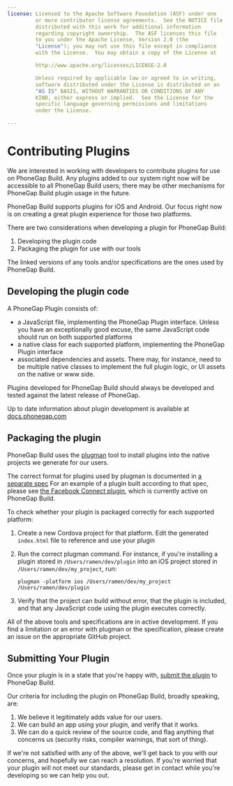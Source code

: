 ```yaml
---
license: Licensed to the Apache Software Foundation (ASF) under one
         or more contributor license agreements.  See the NOTICE file
         distributed with this work for additional information
         regarding copyright ownership.  The ASF licenses this file
         to you under the Apache License, Version 2.0 (the
         "License"); you may not use this file except in compliance
         with the License.  You may obtain a copy of the License at

         http://www.apache.org/licenses/LICENSE-2.0

         Unless required by applicable law or agreed to in writing,
         software distributed under the License is distributed on an
         "AS IS" BASIS, WITHOUT WARRANTIES OR CONDITIONS OF ANY
         KIND, either express or implied.  See the License for the
         specific language governing permissions and limitations
         under the License.

---
```


# Contributing Plugins

We are interested in working with developers to contribute plugins for use on PhoneGap Build. Any plugins added to our system right now will be accessible to all PhoneGap Build users; there may be other mechanisms for PhoneGap Build plugin usage in the future.

PhoneGap Build supports plugins for iOS and Android. Our focus right now is on creating a great plugin experience for those two platforms.

There are two considerations when developing a plugin for PhoneGap Build:

  1. Developing the plugin code
  2. Packaging the plugin for use with our tools

The linked versions of any tools and/or specifications are the ones used by PhoneGap Build.

## Developing the plugin code

A PhoneGap Plugin consists of:

  * a JavaScript file, implementing the PhoneGap Plugin interface. Unless you have an exceptionally good excuse, the same JavaScript code should run on both supported platforms
  * a native class for each supported platform, implementing the PhoneGap Plugin interface
  * associated dependencies and assets. There may, for instance, need to be multiple native classes to implement the full plugin logic, or UI assets on the native or www side.

Plugins developed for PhoneGap Build should always be developed and tested against the latest release of PhoneGap.

Up to date information about plugin development is available at
  <a href="http://docs.phonegap.com/en/3.5.0/guide_hybrid_plugins_index.md.html" target="_blank">docs.phonegap.com</a>

## Packaging the plugin

PhoneGap Build uses the
  <a href="https://github.com/phonegap-build/cordova-plugman" target="_blank">plugman</a>
tool to install plugins into the native projects we generate for our users.

The correct format for plugins used by plugman is documented in
  <a href="https://github.com/alunny/cordova-plugin-spec" target="_blank">a separate spec</a>
For an example of a plugin built according to that spec, please see
  <a href="https://github.com/phonegap-build/FacebookConnect" target="_blank">the Facebook Connect plugin</a>, which is currently active on PhoneGap Build.

To check whether your plugin is packaged correctly for each supported platform:

  1. Create a new Cordova project for that platform. Edit the generated `index.html` file to reference and use your plugin
  2. Run the correct plugman command. For instance, if you're installing a plugin stored in `/Users/ramen/dev/plugin` into an iOS project stored in `/Users/ramen/dev/my_project`, run:

      `plugman -platform ios /Users/ramen/dev/my_project /Users/ramen/dev/plugin`

  3. Verify that the project can build without error, that the plugin is included, and that any JavaScript code using the plugin executes correctly.

All of the above tools and specifications are in active development. If you find a limitation or an error with plugman or the specification, please create an issue on the appropriate GitHub project.

## Submitting Your Plugin

Once your plugin is in a state that you're happy with,
  <a href="http://build.phonegap.com/plugins#add" target="_blank">submit the plugin</a>
to PhoneGap Build.

Our criteria for including the plugin on PhoneGap Build, broadly speaking, are:

  1. We believe it legitimately adds value for our users.
  2. We can build an app using your plugin, and verify that it works.
  3. We can do a quick review of the source code, and flag anything that concerns
  us (security risks, compiler warnings, that sort of thing).

If we're not satisfied with any of the above, we'll get back to you with our concerns, and hopefully we can reach a resolution. If you're worried that your plugin will not meet our standards, please get in contact while you're developing so we can help you out.
